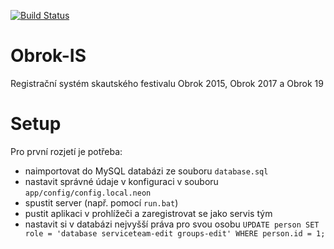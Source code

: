 [![Build Status](https://travis-ci.org/PetrSladek/obrok.svg?branch=master)](https://travis-ci.org/PetrSladek/obrok)

# Obrok-IS
Registrační systém skautského festivalu Obrok 2015, Obrok 2017 a Obrok 19

# Setup
Pro první rozjetí je potřeba:
- naimportovat do MySQL databázi ze souboru `database.sql`
- nastavit správné údaje v konfiguraci v souboru `app/config/config.local.neon`
- spustit server (např. pomocí `run.bat`)
- pustit aplikaci v prohlížeči a zaregistrovat se jako servis tým
- nastavit si v databázi nejvyšší práva pro svou osobu `UPDATE person SET role = 'database serviceteam-edit groups-edit' WHERE person.id = 1;`

